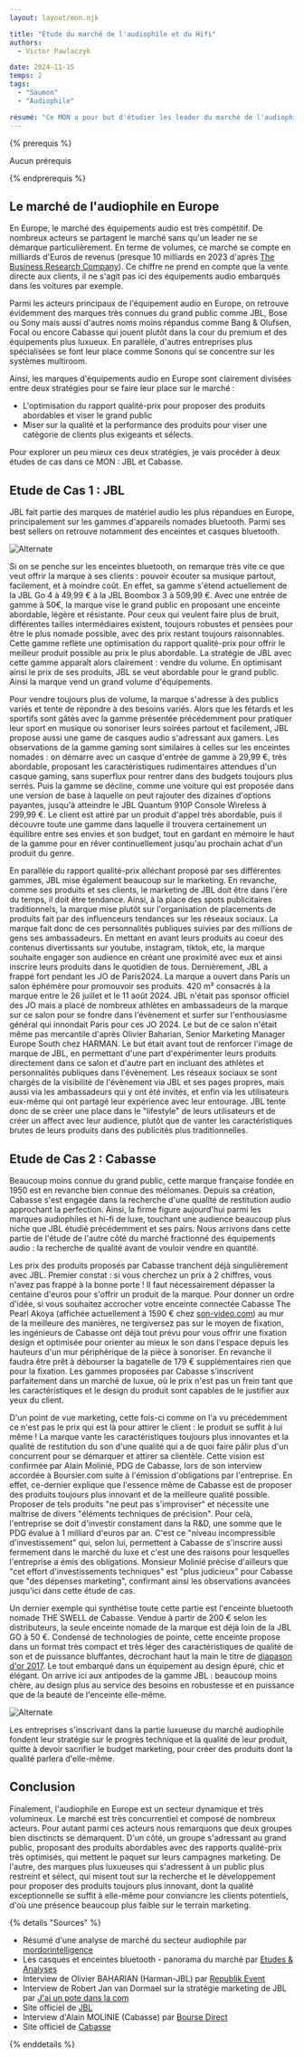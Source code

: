 ```yaml
---
layout: layout/mon.njk

title: "Etude du marché de l'audiophile et du Hifi"
authors:
  - Victor Pawlaczyk

date: 2024-11-15
temps: 2
tags:
  - "Saumon"
  - "Audiophile"

résumé: "Ce MON a pour but d'étudier les leader du marché de l'audiophile et du Hifi en Europe, et d'identifier leur stratégie de compétitivité, les forces et faiblesses de chacun."
---
```


{% prerequis %}

Aucun prérequis

{% endprerequis %}

## Le marché de l'audiophile en Europe

En Europe, le marché des équipements audio est très compétitif. De nombreux acteurs se partagent le marché sans qu'un leader ne se démarque particulièrement. En terme de volumes, ce marché se compte en milliards d'Euros de revenus (presque 10 milliards en 2023 d'après [The Business Research Company](https://www.thebusinessresearchcompany.com/report/audio-equipment-global-market-report)). Ce chiffre ne prend en compte que la vente directe aux clients, il ne s'agit pas ici des équipements audio embarqués dans les voitures par exemple.

Parmi les acteurs principaux de l'équipement audio en Europe, on retrouve évidemment des marques très connues du grand public comme JBL, Bose ou Sony mais aussi d'autres noms moins répandus comme Bang & Olufsen, Focal ou encore Cabasse qui jouent plutôt dans la cour du premium et des équipements plus luxueux. En parallèle, d'autres entreprises plus spécialisées se font leur place comme Sonons qui se concentre sur les systèmes multiroom.

Ainsi, les marques d'équipements audio en Europe sont clairement divisées entre deux stratégies pour se faire leur place sur le marché :

- L'optimisation du rapport qualité-prix pour proposer des produits abordables et viser le grand public
- Miser sur la qualité et la performance des produits pour viser une catégorie de clients plus exigeants et sélects.

Pour explorer un peu mieux ces deux stratégies, je vais procéder à deux études de cas dans ce MON : JBL et Cabasse.

## Etude de Cas 1 : JBL

JBL fait partie des marques de matériel audio les plus répandues en Europe, principalement sur les gammes d'appareils nomades bluetooth. Parmi ses best sellers on retrouve notamment des enceintes et casques bluetooth.

![Alternate](jbl-logo.svg)

Si on se penche sur les enceintes bluetooth, on remarque très vite ce que veut offrir la marque à ses clients : pouvoir écouter sa musique partout, facilement, et à moindre coût. En effet, sa gamme s'étend actuellement de la JBL Go 4 à 49,99 € à la JBL Boombox 3 à 509,99 €. Avec une entrée de gamme à 50€, la marque vise le grand public en proposant une enceinte abordable, légère et résistante. Pour ceux qui veulent faire plus de bruit, différentes tailles intermédiaires existent, toujours robustes et pensées pour être le plus nomade possible, avec des prix restant toujours raisonnables. Cette gamme reflète une optimisation du rapport qualité-prix pour offrir le meilleur produit possible au prix le plus abordable. La stratégie de JBL avec cette gamme apparaît alors clairement : vendre du volume. En optimisant ainsi le prix de ses produits, JBL se veut abordable pour le grand public. Ainsi la marque vend un grand volume d'équipements.

Pour vendre toujours plus de volume, la marque s'adresse à des publics variés et tente de répondre à des besoins variés. Alors que les fétards et les sportifs sont gâtés avec la gamme présentée précédemment pour pratiquer leur sport en musique ou sonoriser leurs soirées partout et facilement, JBL propose aussi une game de casques audio s'adressant aux gamers. Les observations de la gamme gaming sont similaires à celles sur les enceintes nomades : on démarre avec un casque d'entrée de gamme à 29,99 €, très abordable, proposant les caractéristiques rudimentaires attendues d'un casque gaming, sans superflux pour rentrer dans des budgets toujours plus serrés. Puis la gamme se décline, comme une voiture qui est proposée dans une version de base à laquelle on peut rajouter des dizaines d'options payantes, jusqu'à atteindre le JBL Quantum 910P Console Wireless à 299,99 €. Le client est attiré par un produit d'appel très abordable, puis il découvre toute une gamme dans laquelle il trouvera certainement un équilibre entre ses envies et son budget, tout en gardant en mémoire le haut de la gamme pour en rêver continuellement jusqu'au prochain achat d'un produit du genre.

En parallèle du rapport qualité-prix alléchant proposé par ses différentes gammes, JBL mise également beaucoup sur le marketing. En revanche, comme ses produits et ses clients, le marketing de JBL doit être dans l'ère du temps, il doit être tendance. Ainsi, à la place des spots publicitaires traditionnels, la marque mise plutôt sur l'organisation de placements de produits fait par des influenceurs tendances sur les réseaux sociaux. La marque fait donc de ces personnalités publiques suivies par des millions de gens ses ambassadeurs. En mettant en avant leurs produits au coeur des contenus divertissants sur youtube, instagram, tiktok, etc, la marque souhaite engager son audience en créant une proximité avec eux et ainsi inscrire leurs produits dans le quotidien de tous. Dernièrement, JBL a frappé fort pendant les JO de Paris2024. La marque a ouvert dans Paris un salon éphémère pour promouvoir ses produits. 420 m² consacrés à la marque entre le 26 juillet et le 11 août 2024. JBL n'était pas sponsor officiel des JO mais a placé de nombreux athlètes en ambassadeurs de la marque sur ce salon pour se fondre dans l'évènement et surfer sur l'enthousiasme général qui innondait Paris pour ces JO 2024. Le but de ce salon n'était même pas mercantile d'après Olivier Baharian, Senior Marketing Manager Europe South chez HARMAN. Le but était avant tout de renforcer l'image de marque de JBL, en permettant d'une part d'expérimenter leurs produits directement dans ce salon et d'autre part en incluant des athlètes et personnalités publiques dans l'évènement. Les réseaux sociaux se sont chargés de la visibilité de l'évènement via JBL et ses pages propres, mais aussi via les ambassadeurs qui y ont été invités, et enfin via les utilisateurs eux-même qui ont partagé leur expérience avec leur entourage. JBL tente donc de se créer une place dans le "lifestyle" de leurs utilisateurs et de créer un affect avec leur audience, plutôt que de vanter les caractéristiques brutes de leurs produits dans des publicités plus traditionnelles.

## Etude de Cas 2 : Cabasse

Beaucoup moins connue du grand public, cette marque française fondée en 1950 est en revanche bien connue des mélomanes. Depuis sa création, Cabasse s'est engagée dans la recherche d'une qualité de restitution audio approchant la perfection. Ainsi, la firme figure aujourd'hui parmi les marques audiophiles et hi-fi de luxe, touchant une audience beaucoup plus niche que JBL étudié précédemment et ses pairs. Nous arrivons dans cette partie de l'étude de l'autre côté du marché fractionné des équipements audio : la recherche de qualité avant de vouloir vendre en quantité.

Les prix des produits proposés par Cabasse tranchent déjà singulièrement avec JBL. Premier constat : si vous cherchez un prix à 2 chiffres, vous n'avez pas frappé à la bonne porte ! Il faut nécessairement dépasser la centaine d'euros pour s'offrir un produit de la marque. Pour donner un ordre d'idée, si vous souhaitez accrocher votre enceinte connectée Cabasse The Pearl Akoya (affichée actuellement à 1590 € chez [son-video.com](https://www.son-video.com/)) au mur de la meilleure des manières, ne tergiversez pas sur le moyen de fixation, les ingénieurs de Cabasse ont déjà tout prévu pour vous offrir une fixation design et optimisée pour orienter au mieux le son dans l'espace depuis les hauteurs d'un mur périphérique de la pièce à sonoriser. En revanche il faudra être prêt à débourser la bagatelle de 179 € supplémentaires rien que pour la fixation. Les gammes proposées par Cabasse s'inscrivent parfaitement dans un marché de luxue, où le prix n'est pas un frein tant que les caractéristiques et le design du produit sont capables de le justifier aux yeux du client.

D'un point de vue marketing, cette fois-ci comme on l'a vu précédemment ce n'est pas le prix qui est là pour attirer le client : le produit se suffit à lui même ! La marque vante les caractéristiques toujours plus innovantes et la qualité de restitution du son d'une qualité qui a de quoi faire pâlir plus d'un concurrent pour se démarquer et attirer sa clientèle. Cette vision est confirmée par Alain Molinié, PDG de Cabasse, lors de son interview accordée à Boursier.com suite à l'émission d'obligations par l'entreprise. En effet, ce-dernier explique que l'essence même de Cabasse est de proposer des produits toujours plus innovant et de la meilleure qualité possible. Proposer de tels produits "ne peut pas s'improviser" et nécessite une maîtrise de divers "éléments techniques de précision". Pour celà, l'entreprise se doit d'investir constament dans la R&D, une somme que le PDG évalue à 1 milliard d'euros par an. C'est ce "niveau incompressible d'investissement" qui, selon lui, permettent à Cabasse de s'inscrire aussi fermement dans le marché du luxe et c'est une des raisons pour lesquelles l'entreprise a émis des obligations. Monsieur Molinié précise d'ailleurs que "cet effort d'investissements techniques" est "plus judicieux" pour Cabasse que "des dépenses marketing", confirmant ainsi les observations avancées jusqu'ici dans cette étude de cas.

Un dernier exemple qui synthétise toute cette partie est l'enceinte bluetooth nomade THE SWELL de Cabasse. Vendue à partir de 200 € selon les distributeurs, la seule enceinte nomade de la marque est déjà loin de la JBL GO à 50 €. Condensé de technologies de pointe, cette enceinte propose dans un format très compact et très léger des caractéristiques de qualité de son et de puissance bluffantes, décrochant haut la main le titre de [diapason d'or 2017](https://www.diapasonmag.fr/diapason-dor-hi-fi/enceintes/diapason-dor-2017-enceintes-connectees-cabasse-swell-24880.html). Le tout embarqué dans un équipement au design épuré, chic et élégant. On arrive ici aux antipodes de la gamme JBL : beaucoup moins chère, au design plus au service des besoins en robustesse et en puissance que de la beauté de l'enceinte elle-même.

![Alternate](swell2.lifestyle.jpg)

Les entreprises s'inscrivant dans la partie luxueuse du marché audiophile fondent leur stratégie sur le progrès technique et la qualité de leur produit, quitte à devoir sacrifier le budget marketing, pour créer des produits dont la qualité parlera d'elle-même.

## Conclusion

Finalement, l'audiophile en Europe est un secteur dynamique et très volumineux. Le marché est très concurrentiel et composé de nombreux acteurs. Pour autant parmi ces acteurs nous remarquons que deux groupes bien disctincts se démarquent. D'un côté, un groupe s'adressant au grand public, proposant des produits abordables avec des rapports qualité-prix très optimisés, qui mettent le paquet sur leurs campagnes marketing. De l'autre, des marques plus luxueuses qui s'adressent à un public plus restreint et sélect, qui misent tout sur la recherche et le développement pour proposer des produits toujours plus innovant, dont la qualité exceptionnelle se suffit à elle-même pour conviancre les clients potentiels, d'où une présence beaucoup plus faible sur le terrain marketing.

{% details "Sources" %}

- Résumé d'une analyse de marché du secteur audiophile par [mordorintelligence](https://www.mordorintelligence.com/fr/industry-reports/audio-equipment-market)
- Les casques et enceintes bluetooth - panorama du marché par [Etudes & Analyses](https://www.etudes-et-analyses.com/blog/decryptage-economique/marche-casques-enceintes-bluetooth-05-08-2024.html)
- Interview de Olivier BAHARIAN (Harman-JBL) par [Republik Event](https://www.republik-event.fr/strategies/marques-entreprises/olivier-baharian-harman-jbl-en-evenementiel-notre-statut-de-n-1-nous-pousse-a-montrer-l-exemple.html)
- Interview de Robert Jan van Dormael sur la stratégie marketing de JBL par [J'ai un pote dans la com](https://jai-un-pote-dans-la.com/strategie-marketing-jbl-itw/)
- Site officiel de [JBL](https://fr.jbl.com/our-story.html)
- Interview d'Alain MOLINIE (Cabasse) par [Bourse Direct](https://www.boursedirect.fr/fr/actualites/categorie/interviews/entretien-avec-alain-molinie-pdg-de-cabasse-boursier-7d88aad13c5c00419695f37895724671a2ff08b4)
- Site officiel de [Cabasse](https://www.cabasse.com/fr/)

{% enddetails %}